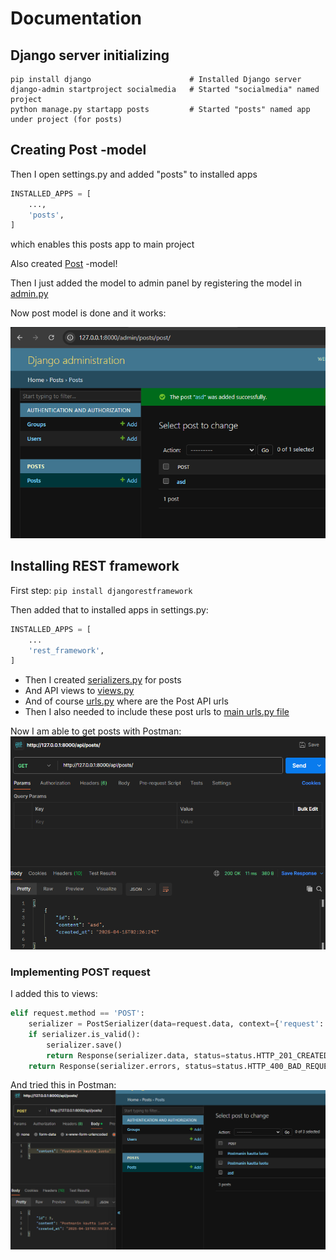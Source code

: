 # Documentation 

## Django server initializing

```
pip install django                      # Installed Django server
django-admin startproject socialmedia   # Started "socialmedia" named project
python manage.py startapp posts         # Started "posts" named app under project (for posts)
```

## Creating Post -model

Then I open settings.py and added "posts" to installed apps

```python
INSTALLED_APPS = [
    ...,
    'posts',
]
```

which enables this posts app to main project

Also created [Post](socialmedia/posts/models.py) -model!

Then I just added the model to admin panel by registering the model in [admin.py](socialmedia/posts/admin.py)

Now post model is done and it works:

![Post in Django Admin](screenshots/1_post_works.png)

## Installing REST framework

First step: ```pip install djangorestframework```

Then added that to installed apps in settings.py:

```python
INSTALLED_APPS = [
    ...
    'rest_framework',
]
```

- Then I created [serializers.py](socialmedia/posts/serializers.py) for posts
- And API views to [views.py](socialmedia/posts/views.py)
- And of course [urls.py](socialmedia/posts/urls.py) where are the Post API urls
- Then I also needed to include these post urls to [main urls.py file](socialmedia/socialmedia/urls.py)

Now I am able to get posts with Postman:
![Postman](screenshots/2_postman_get_posts.png)

### Implementing POST request

I added this to views:
```python
elif request.method == 'POST':
    serializer = PostSerializer(data=request.data, context={'request': request})
    if serializer.is_valid():
        serializer.save()
        return Response(serializer.data, status=status.HTTP_201_CREATED)
    return Response(serializer.errors, status=status.HTTP_400_BAD_REQUEST)
```

And tried this in Postman:
![Postman POST request](screenshots/3_post_request.png)